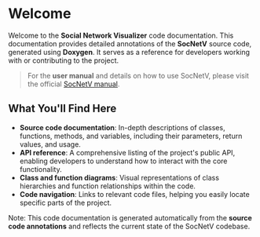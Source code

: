 # Welcome

Welcome to the **Social Network Visualizer** code documentation. This documentation provides detailed annotations of the **SocNetV** source code, generated using **Doxygen**. It serves as a reference for developers working with or contributing to the project.

> For the **user manual** and details on how to use SocNetV, please visit the official [SocNetV manual](https://socnetv.org).

## What You'll Find Here

- **Source code documentation**: In-depth descriptions of classes, functions, methods, and variables, including their parameters, return values, and usage.
- **API reference**: A comprehensive listing of the project's public API, enabling developers to understand how to interact with the core functionality.
- **Class and function diagrams**: Visual representations of class hierarchies and function relationships within the code.
- **Code navigation**: Links to relevant code files, helping you easily locate specific parts of the project.

Note: This code documentation is generated automatically from the **source code annotations** and reflects the current state of the SocNetV codebase.
